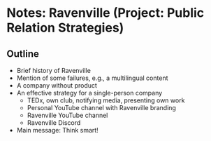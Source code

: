 # Notes: Ravenville (Project: Public Relation Strategies)

## Outline
- Brief history of Ravenville
- Mention of some failures, e.g., a multilingual content
- A company without product
- An effective strategy for a single-person company
  - TEDx, own club, notifying media, presenting own work
  - Personal YouTube channel with Ravenville branding
  - Ravenville YouTube channel
  - Ravenville Discord
- Main message: Think smart!